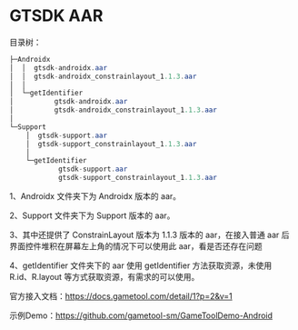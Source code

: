 # GTSDK AAR

目录树：

```java
├─Androidx
│  │  gtsdk-androidx.aar
│  │  gtsdk-androidx_constrainlayout_1.1.3.aar
│  │
│  └─getIdentifier
│          gtsdk-androidx.aar
│          gtsdk-androidx_constrainlayout_1.1.3.aar
│
└─Support
    │  gtsdk-support.aar
    │  gtsdk-support_constrainlayout_1.1.3.aar
    │
    └─getIdentifier
            gtsdk-support.aar
            gtsdk-support_constrainlayout_1.1.3.aar
```

1、Androidx 文件夹下为 Androidx 版本的 aar。

2、Support 文件夹下为 Support 版本的 aar。

3、其中还提供了 ConstrainLayout 版本为 1.1.3 版本的 aar，在接入普通 aar 后界面控件堆积在屏幕左上角的情况下可以使用此 aar，看是否还存在问题

4、getIdentifier 文件夹下的 aar 使用 getIdentifier 方法获取资源，未使用 R.id、R.layout 等方式获取资源，有需求的可以使用。

官方接入文档：https://docs.gametool.com/detail/1?p=2&v=1

示例Demo：https://github.com/gametool-sm/GameToolDemo-Android